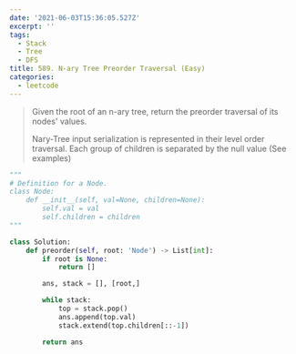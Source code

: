 ```yaml
---
date: '2021-06-03T15:36:05.527Z'
excerpt: ''
tags:
  - Stack
  - Tree
  - DFS
title: 589. N-ary Tree Preorder Traversal (Easy)
categories:
  - leetcode
---
```


> Given the root of an n-ary tree, return the preorder traversal of its nodes' values.
>
> Nary-Tree input serialization is represented in their level order traversal. Each group of children is separated by the null value (See examples)

```python
"""
# Definition for a Node.
class Node:
    def __init__(self, val=None, children=None):
        self.val = val
        self.children = children
"""

class Solution:
    def preorder(self, root: 'Node') -> List[int]:
        if root is None:
            return []

        ans, stack = [], [root,]

        while stack:
            top = stack.pop()
            ans.append(top.val)
            stack.extend(top.children[::-1])

        return ans


```
